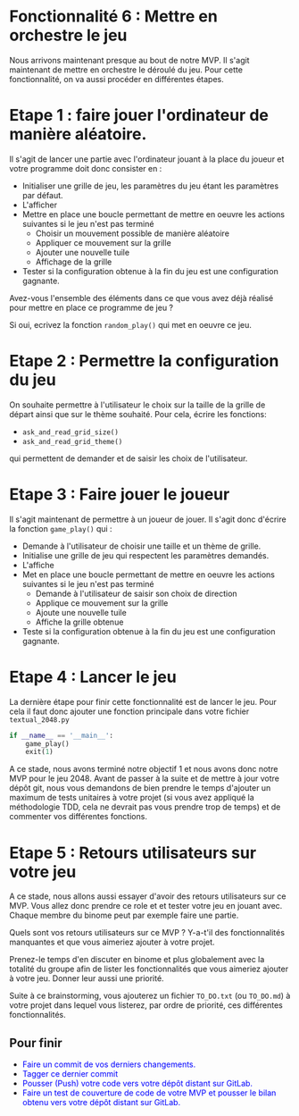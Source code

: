 # Fonctionnalité 6 : Mettre en orchestre le jeu

Nous arrivons maintenant presque au bout de notre MVP. Il s'agit maintenant de mettre en orchestre le déroulé du jeu. Pour cette fonctionnalité, on va aussi procéder en différentes étapes. 


# Etape 1 : faire jouer l'ordinateur de manière aléatoire.

Il s'agit de lancer une partie avec l'ordinateur jouant à la place du joueur et votre programme doit donc consister en :

 + Initialiser une grille de jeu, les paramètres du jeu étant les paramètres par défaut.
 + L'afficher
 + Mettre en place une boucle permettant de mettre en oeuvre les actions suivantes si le jeu n'est pas terminé
 	+ Choisir un mouvement possible de manière aléatoire
 	+ Appliquer ce mouvement sur la grille
 	+ Ajouter une nouvelle tuile
 	+ Affichage de la grille
 + Tester si la configuration obtenue à la fin du jeu est une configuration gagnante.

 
 Avez-vous l'ensemble des éléments dans ce que vous avez déjà réalisé pour mettre en place ce programme de jeu ?
 
 Si oui, ecrivez la fonction `random_play()` qui met en oeuvre ce jeu.
 
 
# Etape 2 : Permettre la configuration du jeu  

On souhaite permettre à l'utilisateur le choix sur la taille de la grille de départ ainsi que sur le thème souhaité. Pour cela, écrire les fonctions:

+  `ask_and_read_grid_size()`
+   `ask_and_read_grid_theme()`

qui permettent de demander et de saisir les choix de l'utilisateur.



# Etape 3 : Faire jouer le joueur
 
Il s'agit maintenant de permettre à un joueur de jouer. Il s'agit donc d'écrire la fonction `game_play()` qui :

+ Demande à l'utilisateur de choisir une taille et un thème de grille.  
+ Initialise une grille de jeu qui respectent les paramètres demandés.
+ L'affiche
+ Met en place une boucle permettant de mettre en oeuvre les actions suivantes si le jeu n'est pas terminé
	+ Demande à l'utilisateur de saisir son choix de direction
	+ Applique ce mouvement sur la grille
	+ Ajoute une nouvelle tuile
	+ Affiche la grille obtenue
+ Teste si la configuration obtenue à la fin du jeu est une configuration gagnante.


# Etape 4 : Lancer le jeu

La dernière étape pour finir cette fonctionnalité est de lancer le jeu. Pour cela il faut donc ajouter une fonction principale dans votre fichier `textual_2048.py` 

```PYTHON
if __name__ == '__main__':
    game_play()
    exit(1)  
```

A ce stade, nous avons terminé notre objectif 1 et nous avons donc notre MVP pour le jeu 2048.
Avant de passer à la suite et de mettre à jour votre dépôt git, nous vous demandons de bien prendre le temps d'ajouter un maximum de tests unitaires à votre projet (si vous avez appliqué la méthodologie TDD, cela ne devrait pas vous prendre trop de temps) et de commenter vos différentes fonctions. 


# Etape 5 : Retours utilisateurs sur votre jeu

A ce stade, nous allons aussi essayer d'avoir des retours utilisateurs sur ce MVP. Vous allez donc prendre ce role et et tester votre jeu en jouant avec. Chaque membre du binome peut par exemple faire une partie.

Quels sont vos retours utilisateurs sur ce MVP ? Y-a-t'il des fonctionnalités manquantes et que vous aimeriez ajouter à votre projet.

Prenez-le temps d'en discuter en binome et plus globalement avec la totalité du groupe afin de lister les fonctionnalités que vous aimeriez ajouter à votre jeu. Donner leur aussi une priorité.

Suite à ce brainstorming, vous ajouterez un fichier `TO_DO.txt` (ou `TO_DO.md`) à votre projet dans lequel vous listerez, par ordre de priorité, ces différentes fonctionnalités.


## Pour finir 

+ <span style='color:blue'>Faire un commit de vos derniers changements.</span> 
+ <span style='color:blue'>Tagger ce dernier commit </span> 
+ <span style='color:blue'>Pousser (Push) votre code vers votre dépôt distant sur GitLab.</span> 
+ <span style='color:blue'>Faire un test de couverture de code de votre MVP et pousser le bilan obtenu vers votre dépôt distant sur GitLab.</span>









